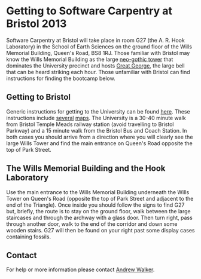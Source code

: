 # Getting to Software Carpentry at Bristol 2013

Software Carpentry at Bristol will take place in room G27 (the A. R. Hook Laboratory)
in the School of Earth Sciences on the ground floor of the Wills Memorial Building, Queen's 
Road, BS8 1RJ. Those familiar with Bristol may know the Wills Memorial Building as 
the large [neo-gothic tower](http://http://en.wikipedia.org/wiki/Wills_Memorial_Building) that
dominates the University precinct and hosts [Great George](https://twitter.com/GreatGeorgeWMB),
the large bell that can be heard striking each hour. Those unfamiliar with Bristol can find
instructions for finding the bootcamp below.

## Getting to Bristol

Generic instructions for getting to the University 
can be found [here](http://www.bris.ac.uk/maps/directions/). These instructions include
[several](http://www.bris.ac.uk/maps/google/) [maps](http://www.bris.ac.uk/maps/print/). The University
is a 30-40 minute walk from Bristol Temple Meads railway station (avoid 
travelling to Bristol Parkway) and a 15 minute walk from the Bristol Bus and Coach 
Station. In both cases you should arrive from a direction where you will clearly see
the large Wills Tower and find the main entrance on Queen's Road opposite the top
of Park Street.

## The Wills Memorial Building and the Hook Laboratory

Use the main entrance to the Wills Memorial Building underneath the Wills Tower 
on Queen's Road (opposite the top of Park Street and adjacent to the end of the 
Triangle). Once inside you should follow the signs to find G27 but, briefly, the 
route is to stay on the ground floor, walk between the large staircases and 
through the archway with a glass door. Then turn right, pass through another 
door, walk to the end of the corridor and down some wooden stairs. G27 will then 
be found on your right past some display cases containing fossils. 

## Contact

For help or more information please contact [Andrew Walker](mailto:host-bristol@software-carpentry.org).
